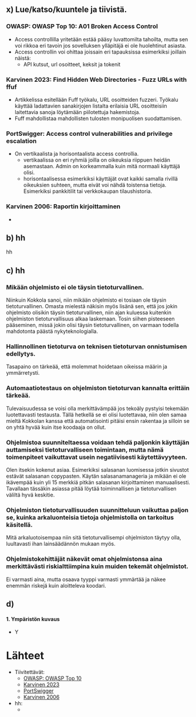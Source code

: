 
## x) Lue/katso/kuuntele ja tiivistä.
### OWASP: OWASP Top 10: A01 Broken Access Control
* Access controllilla yritetään estää pääsy luvattomilta tahoilta, mutta sen voi rikkoa eri tavoin jos sovelluksen ylläpitäjä ei ole huolehtinut asiasta.
* Access controllin voi ohittaa joissain eri tapauksissa esimerkiksi joillain näistä:
  * API kutsut, url osoitteet, keksit ja tokenit
### Karvinen 2023: Find Hidden Web Directories - Fuzz URLs with ffuf
* Artikkelissa esitellään Fuff työkalu, URL osoitteiden fuzzeri. Työkalu käyttää ladattavien sanakirjojen listalta erilaisia URL osoitteisiin laitettavia sanoja löytämään piilotettuja hakemistoja.
* Fuff mahdollistaa mahdollisten tulosten monipuolisen suodattamisen.
### PortSwigger: Access control vulnerabilities and privilege escalation
* On vertikaalista ja horisontaalista access controllia.
  * vertikaalissa on eri ryhmiä joilla on oikeuksia riippuen heidän asemastaan. Admin on korkeammalla kuin mitä normaali käyttäjä olisi.
  * horisontaalisessa esimerkiksi käyttäjät ovat kaikki samalla rivillä oikeuksien suhteen, mutta eivät voi nähdä toistensa tietoja. Esimerkiksi pankkitilit tai verkkokaupan tilaushistoria.
### Karvinen 2006: Raportin kirjoittaminen
* 

## b) hh
hh

## c) hh

### Mikään ohjelmisto ei ole täysin tietoturvallinen.
Niinkuin Kokkola sanoi, niin mikään ohjelmisto ei tosiaan ole täysin tietoturvallinen. Omasta mielestä näkisin myös lisänä sen, että jos jokin ohjelmisto olisikin täysin tietoturvallinen, niin ajan kuluessa kuitenkin ohjelmiston tietoturvallisuus alkaa laskemaan. Tosin siihen pisteeseen pääseminen, missä jokin olisi täysin tietoturvallinen, on varmaan todella mahdotonta päästä nykyteknologialla.

### Hallinnollinen tietoturva on teknisen tietoturvan onnistumisen edellytys.
Tasapaino on tärkeää, että molemmat hoidetaan oikeissa määrin ja ymmärretysti.

### Automaatiotestaus on ohjelmiston tietoturvan kannalta erittäin tärkeää.
Tulevaisuudessa se voisi olla merkittävämpää jos tekoäly pystyisi tekemään luotettavasti testausta. Tällä hetkellä se ei olisi luotettavaa, niin olen samaa mieltä Kokkolan kanssa että automatisointi pitäisi ensin rakentaa ja silloin se on yhtä hyvää kuin itse koodaaja on ollut.

### Ohjelmistoa suunniteltaessa voidaan tehdä paljonkin käyttäjän auttamiseksi tietoturvalliseen toimintaan, mutta nämä toimenpiteet vaikuttavat usein negatiivisesti käytettävyyteen.
Olen itsekin kokenut asiaa. Esimerkiksi salasanan luomisessa jotkin sivustot estävät salasanan copypasten. Käytän salasanamanageria ja mikään ei ole ikävempää kuin yli 15 merkkiä pitkän salasanan kirjoittaminen manuaalisesti. Tavallaan tässäkin asiassa pitää löytää toiminnallisen ja tietoturvallisen väliltä hyvä keskitie.


### Ohjelmiston tietoturvallisuuden suunnitteluun vaikuttaa paljon se, kuinka arkaluonteisia tietoja ohjelmistolla on tarkoitus käsitellä.
Mitä arkaluotoisempaa niin sitä tietoturvallisempi ohjelmiston täytyy olla, luultavasti ihan lainsäädännön mukaan myös.

### Ohjelmistokehittäjät näkevät omat ohjelmistonsa aina merkittävästi riskialttiimpina kuin muiden tekemät ohjelmistot.
Ei varmasti aina, mutta osaava tyyppi varmasti ymmärtää ja näkee enemmän riskejä kuin aloitteleva koodari.

## d) 
#### 1. Ympäristön kuvaus
  - Y

# Lähteet
* Tiivitettävät:
  - [OWASP: OWASP Top 10](https://owasp.org/Top10/A01_2021-Broken_Access_Control/)
  - [Karvinen 2023](https://terokarvinen.com/2023/fuzz-urls-find-hidden-directories/)
  - [PortSwigger](https://portswigger.net/web-security/access-control)
  - [Karvinen 2006](https://terokarvinen.com/2006/raportin-kirjoittaminen-4/)
* hh: 
  - []()
